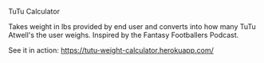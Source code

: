 TuTu Calculator

Takes weight in lbs provided by end user and converts into how many TuTu Atwell's the user weighs. Inspired by the Fantasy Footballers Podcast.

See it in action: https://tutu-weight-calculator.herokuapp.com/
